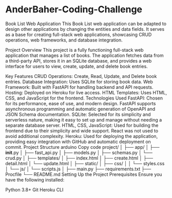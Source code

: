 # AnderBaher-Coding-Challenge
Book List Web Application
This Book List web application can be adapted to design other applications by changing the entities and data fields. It serves as a base for creating full-stack web applications, showcasing CRUD operations, web frameworks, and database integration.

Project Overview
This project is a fully functioning full-stack web application that manages a list of books. The application fetches data from a third-party API, stores it in an SQLite database, and provides a web interface for users to view, create, update, and delete book entries.

Key Features
CRUD Operations: Create, Read, Update, and Delete book entries.
Database Integration: Uses SQLite for storing book data.
Web Framework: Built with FastAPI for handling backend and API requests.
Hosting: Deployed on Heroku for live access.
HTML Templates: Uses HTML, CSS, and JavaScript for the frontend.
Technologies Used
FastAPI: Chosen for its performance, ease of use, and modern design. FastAPI supports asynchronous programming and automatic generation of OpenAPI and JSON Schema documentation.
SQLite: Selected for its simplicity and serverless nature, making it easy to set up and manage without needing a separate database server.
HTML, CSS, JavaScript: Used for building the frontend due to their simplicity and wide support. React was not used to avoid additional complexity.
Heroku: Used for deploying the application, providing easy integration with GitHub and automatic deployment on commit.
Project Structure
arduino
Copy code
project/
│
├── app/
│   ├── __init__.py
│   ├── fast_api.py
│   ├── models.py
│   ├── schemas.py
│   └── crud.py
│
├── templates/
│   ├── index.html
│   ├── create.html
│   ├── detail.html
│   └── update.html
│
├── static/
│   ├── css/
│   │   └── styles.css
│   └── js/
│       └── scripts.js
│
├── main.py
├── requirements.txt
├── Procfile
└── README.md
Setting Up the Project
Prerequisites
Ensure you have the following installed:

Python 3.8+
Git
Heroku CLI
